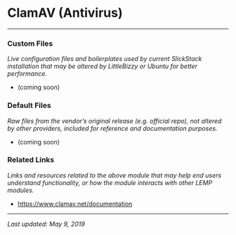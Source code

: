# ClamAV (Antivirus)

----

### Custom Files

*Live configuration files and boilerplates used by current SlickStack installation that may be altered by LittleBizzy or Ubuntu for better performance.*

* (coming soon)

### Default Files

*Raw files from the vendor’s original release (e.g. official repo), not altered by other providers, included for reference and documentation purposes.*

* (coming soon)

### Related Links

*Links and resources related to the above module that may help end users understand functionality, or how the module interacts with other LEMP modules.*

* <a href="https://www.clamav.net/documentation">https://www.clamav.net/documentation</a>

----

*Last updated: May 9, 2019*
